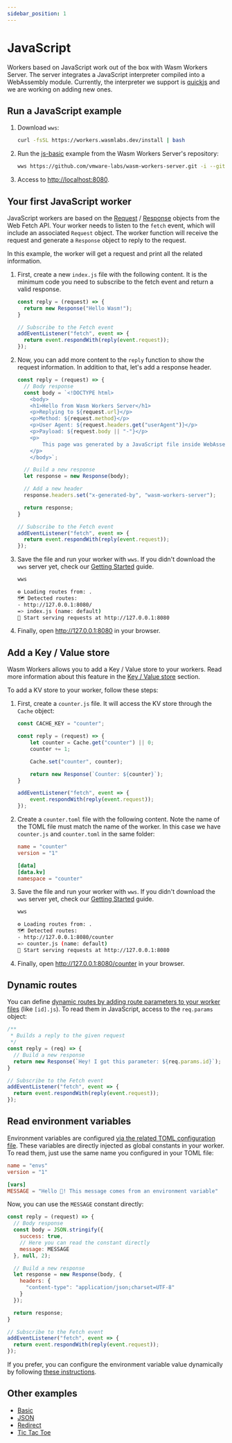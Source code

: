 ```yaml
---
sidebar_position: 1
---
```


# JavaScript

Workers based on JavaScript work out of the box with Wasm Workers Server. The server integrates a JavaScript interpreter compiled into a WebAssembly module. Currently, the interpreter we support is [quickjs](https://bellard.org/quickjs/) and we are working on adding new ones.

## Run a JavaScript example

1. Download `wws`:

    ```bash
    curl -fsSL https://workers.wasmlabs.dev/install | bash
    ```

2. Run the [js-basic](https://github.com/vmware-labs/wasm-workers-server/tree/main/examples/js-basic) example from the Wasm Workers Server's repository:

    ```bash
    wws https://github.com/vmware-labs/wasm-workers-server.git -i --git-folder "examples/js-basic"
    ```

3. Access to <a href="http://localhost:8080/" target="_blank">http://localhost:8080</a>.

## Your first JavaScript worker

JavaScript workers are based on the [Request](https://developer.mozilla.org/en-US/docs/Web/API/Request) / [Response](https://developer.mozilla.org/en-US/docs/Web/API/Response) objects from the Web Fetch API. Your worker needs to listen to the `fetch` event, which will include an associated `Request` object. The worker function will receive the request and generate a `Response` object to reply to the request.

In this example, the worker will get a request and print all the related information.

1. First, create a new `index.js` file with the following content. It is the minimum code you need to subscribe to the fetch event and return a valid response.

    ```javascript title="./index.js"
    const reply = (request) => {
      return new Response("Hello Wasm!");
    }

    // Subscribe to the Fetch event
    addEventListener("fetch", event => {
      return event.respondWith(reply(event.request));
    });
    ```

1. Now, you can add more content to the `reply` function to show the request information. In addition to that, let's add a response header.

    ```javascript title="./index.js"
    const reply = (request) => {
      // Body response
      const body = `<!DOCTYPE html>
        <body>
        <h1>Hello from Wasm Workers Server</h1>
        <p>Replying to ${request.url}</p>
        <p>Method: ${request.method}</p>
        <p>User Agent: ${request.headers.get("userAgent")}</p>
        <p>Payload: ${request.body || "-"}</p>
        <p>
            This page was generated by a JavaScript file inside WebAssembly
        </p>
        </body>`;

      // Build a new response
      let response = new Response(body);

      // Add a new header
      response.headers.set("x-generated-by", "wasm-workers-server");

      return response;
    }

    // Subscribe to the Fetch event
    addEventListener("fetch", event => {
      return event.respondWith(reply(event.request));
    });
    ```

1. Save the file and run your worker with `wws`. If you didn't download the `wws` server yet, check our [Getting Started](../get-started/quickstart.md) guide.

    ```bash
    wws

    ⚙️ Loading routes from: .
    🗺 Detected routes:
    - http://127.0.0.1:8080/
    => index.js (name: default)
    🚀 Start serving requests at http://127.0.0.1:8080
    ```

1. Finally, open <http://127.0.0.1:8080> in your browser.

## Add a Key / Value store

Wasm Workers allows you to add a Key / Value store to your workers. Read more information about this feature in the [Key / Value store](../features/key-value.md) section.

To add a KV store to your worker, follow these steps:

1. First, create a `counter.js` file. It will access the KV store through the `Cache` object:

    ```javascript title="./counter.js"
    const CACHE_KEY = "counter";

    const reply = (request) => {
        let counter = Cache.get("counter") || 0;
        counter += 1;

        Cache.set("counter", counter);

        return new Response(`Counter: ${counter}`);
    }

    addEventListener("fetch", event => {
        event.respondWith(reply(event.request));
    });
    ```

1. Create a `counter.toml` file with the following content. Note the name of the TOML file must match the name of the worker. In this case we have `counter.js` and `counter.toml` in the same folder:

    ```toml title="./counter.toml"
    name = "counter"
    version = "1"

    [data]
    [data.kv]
    namespace = "counter"
    ```

1. Save the file and run your worker with `wws`. If you didn't download the `wws` server yet, check our [Getting Started](../get-started/quickstart.md) guide.

    ```bash
    wws

    ⚙️ Loading routes from: .
    🗺 Detected routes:
    - http://127.0.0.1:8080/counter
    => counter.js (name: default)
    🚀 Start serving requests at http://127.0.0.1:8080
    ```

1. Finally, open <http://127.0.0.1:8080/counter> in your browser.

## Dynamic routes

You can define [dynamic routes by adding route parameters to your worker files](../features/dynamic-routes.md) (like `[id].js`). To read them in JavaScript, access to the `req.params` object:

```js
/**
 * Builds a reply to the given request
 */
const reply = (req) => {
  // Build a new response
  return new Response(`Hey! I got this parameter: ${req.params.id}`);
}

// Subscribe to the Fetch event
addEventListener("fetch", event => {
  return event.respondWith(reply(event.request));
});
```

## Read environment variables

Environment variables are configured [via the related TOML configuration file](../features/environment-variables.md). These variables are directly injected as global constants in your worker. To read them, just use the same name you configured in your TOML file:

```toml title="./envs.toml"
name = "envs"
version = "1"

[vars]
MESSAGE = "Hello 👋! This message comes from an environment variable"
```

Now, you can use the `MESSAGE` constant directly:

```javascript title="./envs.js"
const reply = (request) => {
  // Body response
  const body = JSON.stringify({
    success: true,
    // Here you can read the constant directly
    message: MESSAGE
  }, null, 2);

  // Build a new response
  let response = new Response(body, {
    headers: {
      "content-type": "application/json;charset=UTF-8"
    }
  });

  return response;
}

// Subscribe to the Fetch event
addEventListener("fetch", event => {
  return event.respondWith(reply(event.request));
});
```

If you prefer, you can configure the environment variable value dynamically by following [these instructions](../features/environment-variables.md#inject-existing-environment-variables).

## Other examples

* [Basic](https://github.com/vmware-labs/wasm-workers-server/tree/main/examples/js-basic/)
* [JSON](https://github.com/vmware-labs/wasm-workers-server/tree/main/examples/js-json/)
* [Redirect](https://github.com/vmware-labs/wasm-workers-server/tree/main/examples/js-redirect/)
* [Tic Tac Toe](https://github.com/vmware-labs/wasm-workers-server/tree/main/examples/js-tictactoe/)
